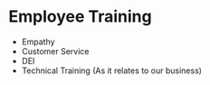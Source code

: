 # Employee Training

- Empathy
- Customer Service
- DEI
- Technical Training (As it relates to our business)